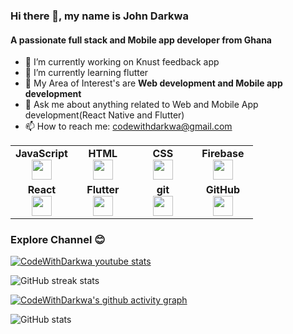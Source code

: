 ### Hi there 👋, my name is John Darkwa
#### A passionate full stack and Mobile app developer from Ghana

- 🔭 I’m currently working on Knust feedback app
- 🌱 I’m currently learning flutter 
- 👯 My Area of Interest's are **Web development and  Mobile app development**
- 💬 Ask me about anything related to Web and Mobile App development(React Native and Flutter) 
- 📫 How to reach me: codewithdarkwa@gmail.com 

<table width="320px">
    <tbody>
        <tr valign="top">
            <td width="80px" align="center">
            <span><strong>JavaScript</strong></span><br>
            <img height="32px" src="https://cdn.jsdelivr.net/gh/devicons/devicon/icons/javascript/javascript-original.svg">
            </td>
            <td width="80px" align="center">
            <span><strong>HTML</strong></span><br>
            <img height="32" src="https://cdn.jsdelivr.net/gh/devicons/devicon/icons/html5/html5-original.svg">
            </td>
            <td width="80px" align="center">
            <span><strong>CSS</strong></span><br>
            <img height="32px" src="https://cdn.jsdelivr.net/gh/devicons/devicon/icons/css3/css3-original.svg">
            </td>
            <td width="80px" align="center">
            <span><strong>Firebase</strong></span><br>
            <img height="32" src="https://cdn.jsdelivr.net/gh/devicons/devicon/icons/firebase/firebase-plain.svg">
            </td>
        </tr>
        <tr valign="top">
            <td width="80px" align="center">
            <span><strong>React</strong></span><br>
            <img height="32px" src="https://cdn.jsdelivr.net/gh/devicons/devicon/icons/react/react-original.svg">
            </td>
             <td width="80px" align="center">
            <span><strong>Flutter</strong></span><br>
            <img height="32px" src="https://cdn.jsdelivr.net/gh/devicons/devicon/icons/flutter/flutter-original.svg">
            </td>
            <td width="80px" align="center">
            <span><strong>git</strong></span><br>
            <img height="32px" src="https://cdn.jsdelivr.net/gh/devicons/devicon/icons/git/git-plain.svg">
            </td>
            <td width="80px" align="center">
            <span><strong>GitHub</strong></span><br>
            <img height="32px" src="https://cdn.jsdelivr.net/gh/devicons/devicon/icons/github/github-original.svg">
        </tr>
    </tbody>
</table>

### Explore Channel 😊

[![CodeWithDarkwa youtube stats](https://youtube-stats-card.vercel.app/api?channelid=UCzU6QYLkI7WJi-KGMJcevGw&theme=dark)](https://www.youtube.com/channel/UCzU6QYLkI7WJi-KGMJcevGw)

![GitHub streak stats](https://github-readme-streak-stats.herokuapp.com/?user=codewithdarkwa&theme=dark)  

[![CodeWithDarkwa's github activity graph](https://github-readme-activity-graph.cyclic.app/graph?username=codewithdarkwa&theme=github-compact)](https://github.com/codewithdarkwa/github-readme-activity-graph)

![GitHub stats](https://github-readme-stats.vercel.app/api?username=codewithdarkwa&show_icons=true&theme=dark)  
 
